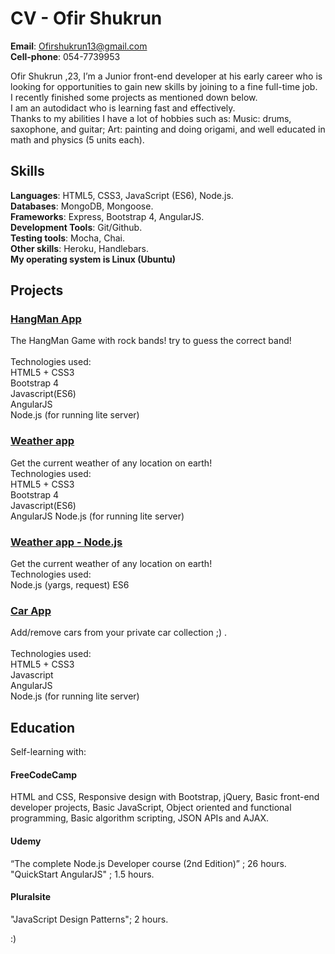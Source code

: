 # CV - Ofir Shukrun

**Email**: Ofirshukrun13@gmail.com<br> 
**Cell-phone**: 054-7739953

Ofir Shukrun ,23, I’m a Junior front-end developer at his early career who is looking for opportunities to gain new skills by joining to a fine full-time job.<br> I recently finished some projects as mentioned down below.<br>  I am an autodidact who is learning fast and effectively.<br>  Thanks to my abilities I have a lot of hobbies such as: Music: drums, saxophone, and guitar; Art: painting and doing origami, and well educated in math and physics (5 units each).<br> 
## Skills
**Languages**: HTML5, CSS3, JavaScript (ES6), Node.js.<br> 
**Databases**: MongoDB, Mongoose.<br> 
**Frameworks**: Express, Bootstrap 4, AngularJS.<br> 
**Development Tools**: Git/Github.<br> 
**Testing tools**: Mocha, Chai.<br>
**Other skills**: Heroku, Handlebars.<br>
**My operating system is Linux (Ubuntu)**

## Projects

### [HangMan App](https://github.com/OfirShukrun/HangMan-App)
The HangMan Game with rock bands! try to guess the correct band!<br> 
<br>
Technologies used: <br> 
HTML5 + CSS3<br>
Bootstrap 4<br>
Javascript(ES6)<br>
AngularJS<br>
Node.js (for running lite server)

### [Weather app](https://github.com/OfirShukrun/Weather-app)
Get the current weather of any location on earth!
<br>
Technologies used: <br> 
HTML5 + CSS3<br>
Bootstrap 4<br>
Javascript(ES6)<br>
AngularJS
Node.js (for running lite server)

### [Weather app - Node.js](https://github.com/OfirShukrun/Weather-app-NodeJS)
Get the current weather of any location on earth!
<br>
Technologies used: <br> 
Node.js (yargs, request)
ES6

### [Car App](https://github.com/OfirShukrun/Car-App)
Add/remove cars from your private car collection ;) .<br> 
<br>
Technologies used: <br> 
HTML5 + CSS3 <br>
Javascript<br> 
AngularJS<br>
Node.js (for running lite server)

## Education<br> 
Self-learning with:<br> 
#### FreeCodeCamp 
HTML and CSS, Responsive design with Bootstrap, jQuery, Basic front-end developer projects, Basic JavaScript, Object oriented and functional programming, Basic algorithm scripting, JSON APIs and AJAX.<br> 
#### Udemy 
“The complete Node.js Developer course (2nd Edition)” ; 26 hours.<br> 
"QuickStart AngularJS" ; 1.5 hours.
#### Pluralsite
"JavaScript Design Patterns"; 2 hours.

:)
 


